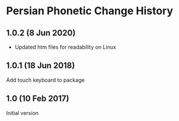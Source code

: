 Persian Phonetic Change History
===============================

1.0.2 (8 Jun 2020)
-------------------
* Updated htm files for readability on Linux

1.0.1 (18 Jun 2018)
-------------------
Add touch keyboard to package

1.0 (10 Feb 2017)
-----------------
Initial version